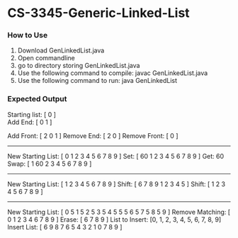 # CS-3345-Generic-Linked-List

### How to Use

1. Download GenLinkedList.java
2. Open commandline
3. go to directory storing GenLinkedList.java
4. Use the following command to compile: javac GenLinkedList.java
5. Use the following command to run: java GenLinkedList

### Expected Output
Starting list: [ 0 ]  
Add End: [ 0 1 ]  

Add Front: [ 2 0 1 ]
Remove End: [ 2 0 ]
Remove Front: [ 0 ]
___________________________________

New Starting List: [ 0 1 2 3 4 5 6 7 8 9 ]
Set: [ 60 1 2 3 4 5 6 7 8 9 ]
Get: 60
Swap: [ 1 60 2 3 4 5 6 7 8 9 ]
___________________________________

New Starting List: [ 1 2 3 4 5 6 7 8 9 ]
Shift: [ 6 7 8 9 1 2 3 4 5 ]
Shift: [ 1 2 3 4 5 6 7 8 9 ]
___________________________________

New Starting List: [ 0 5 1 5 2 5 3 5 4 5 5 5 6 5 7 5 8 5 9 ]
Remove Matching: [ 0 1 2 3 4 6 7 8 9 ]
Erase: [ 6 7 8 9 ]
List to Insert: [0, 1, 2, 3, 4, 5, 6, 7, 8, 9]
Insert List: [ 6 9 8 7 6 5 4 3 2 1 0 7 8 9 ]
